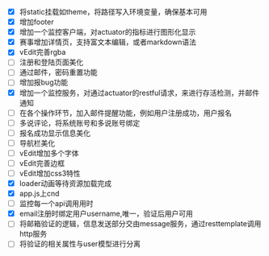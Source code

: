 - [x] 将static挂载如theme，将路径写入环境变量，确保基本可用
- [x] 增加footer
- [x] 增加一个监控客户端，对actuator的指标进行图形化显示
- [x] 赛事增加详情页，支持富文本编辑，或者markdown语法
- [x] vEdit完善rgba
- [ ] 注册和登陆页面美化
- [ ] 通过邮件，密码重置功能
- [ ] 增加报bug功能
- [x] 增加一个监控服务，对通过actuator的restful请求，来进行存活检测，并邮件通知
- [ ] 在各个操作环节，加入邮件提醒功能，例如用户注册成功，用户报名
- [ ] 多说评论，将系统账号和多说账号绑定
- [ ] 报名成功显示信息美化
- [ ] 导航栏美化
- [ ] vEdit增加多个字体
- [ ] vEdit完善边框
- [ ] vEdit增加css3特性
- [x] loader动画等待资源加载完成
- [x] app.js上cnd
- [ ] 监控每一个api调用用时
- [x] email注册时绑定用户username,唯一，验证后用户可用
- [ ] 将邮箱验证的逻辑，信息发送部分交由message服务，通过resttemplate调用http服务
- [ ] 将验证的相关属性与user模型进行分离
